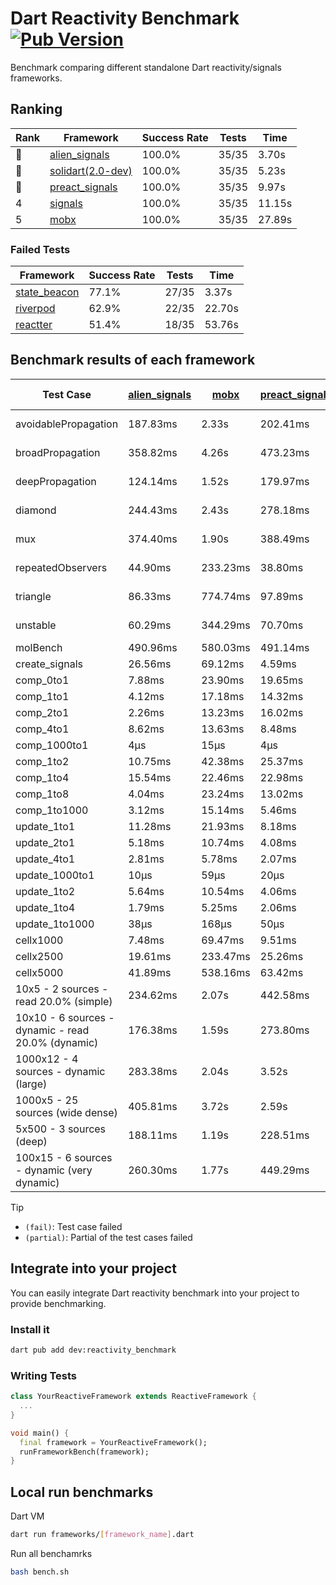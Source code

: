 # Dart Reactivity Benchmark [![Pub Version](https://img.shields.io/pub/v/reactivity_benchmark)](https://pub.dev/packages/reactivity_benchmark)

Benchmark comparing different standalone Dart reactivity/signals frameworks.

## Ranking

<!-- ranking start -->
| Rank | Framework | Success Rate | Tests | Time |
|------|-----------|--------------|-------|------|
| 🥇 | [alien_signals](https://github.com/medz/alien-signals-dart) | 100.0% | 35/35 | 3.70s |
| 🥈 | [solidart(2.0-dev)](https://github.com/nank1ro/solidart/tree/dev) | 100.0% | 35/35 | 5.23s |
| 🥉 | [preact_signals](https://pub.dev/packages/preact_signals) | 100.0% | 35/35 | 9.97s |
| 4 | [signals](https://github.com/rodydavis/signals.dart) | 100.0% | 35/35 | 11.15s |
| 5 | [mobx](https://github.com/mobxjs/mobx.dart) | 100.0% | 35/35 | 27.89s |

<!-- ranking end -->

### **Failed Tests**

<!-- fail start -->
| Framework | Success Rate | Tests | Time |
|-----------|--------------|-------|------|
| [state_beacon](https://github.com/jinyus/dart_beacon) | 77.1% | 27/35 | 3.37s |
| [riverpod](https://github.com/rrousselGit/riverpod) | 62.9% | 22/35 | 22.70s |
| [reactter](https://github.com/2devs-team/reactter) | 51.4% | 18/35 | 53.76s |

<!-- fail end -->

## Benchmark results of each framework

<!-- test-case start -->
| Test Case | [alien_signals](https://github.com/medz/alien-signals-dart) | [mobx](https://github.com/mobxjs/mobx.dart) | [preact_signals](https://pub.dev/packages/preact_signals) | [reactter](https://github.com/2devs-team/reactter) | [riverpod](https://github.com/rrousselGit/riverpod) | [signals](https://github.com/rodydavis/signals.dart) | [solidart(2.0-dev)](https://github.com/nank1ro/solidart/tree/dev) | [state_beacon](https://github.com/jinyus/dart_beacon) |
|---|---|---|---|---|---|---|---|---|
| avoidablePropagation | 187.83ms | 2.33s | 202.41ms | 1.25s | 1.42s | 215.75ms | 272.59ms | 153.36ms (fail) |
| broadPropagation | 358.82ms | 4.26s | 473.23ms | 4.99s | 84.96ms (fail) | 468.08ms | 510.20ms | 6.16ms (fail) |
| deepPropagation | 124.14ms | 1.52s | 179.97ms | 4.00s | 1.95s (fail) | 179.99ms | 168.87ms | 142.64ms (fail) |
| diamond | 244.43ms | 2.43s | 278.18ms | 14.03s (fail) | 2.63s (fail) | 288.44ms | 359.35ms | 181.62ms (fail) |
| mux | 374.40ms | 1.90s | 388.49ms | 1.02s | 560.38ms (fail) | 409.60ms | 436.11ms | 198.16ms (fail) |
| repeatedObservers | 44.90ms | 233.23ms | 38.80ms | 9.74s | 398.17ms (fail) | 46.70ms | 78.63ms | 52.77ms (fail) |
| triangle | 86.33ms | 774.74ms | 97.89ms | 4.52s | 936.65ms (fail) | 105.32ms | 115.44ms | 78.80ms (fail) |
| unstable | 60.29ms | 344.29ms | 70.70ms | 7.64s | 614.11ms (fail) | 73.40ms | 95.92ms | 335.31ms (fail) |
| molBench | 490.96ms | 580.03ms | 491.14ms | 5.90s | 11.77ms | 486.51ms | 492.49ms | 974μs |
| create_signals | 26.56ms | 69.12ms | 4.59ms | 13.34ms | 23.05ms | 25.14ms | 72.13ms | 58.87ms |
| comp_0to1 | 7.88ms | 23.90ms | 19.65ms | 13.68ms | 13.51ms | 11.83ms | 27.49ms | 51.66ms |
| comp_1to1 | 4.12ms | 17.18ms | 14.32ms | 99.56ms | 24.98ms | 17.93ms | 26.80ms | 53.13ms |
| comp_2to1 | 2.26ms | 13.23ms | 16.02ms | 72.37ms | 23.54ms | 10.47ms | 27.14ms | 35.31ms |
| comp_4to1 | 8.62ms | 13.63ms | 8.48ms | 85.23ms | 9.14ms | 8.80ms | 10.96ms | 16.15ms |
| comp_1000to1 | 4μs | 15μs | 4μs | 59.32ms | 4μs | 5μs | 15μs | 41μs |
| comp_1to2 | 10.75ms | 42.38ms | 25.37ms | 66.89ms | 16.28ms | 19.67ms | 35.77ms | 44.40ms |
| comp_1to4 | 15.54ms | 22.46ms | 22.98ms | 99.18ms | 29.80ms | 12.57ms | 21.44ms | 43.98ms |
| comp_1to8 | 4.04ms | 23.24ms | 13.02ms | 116.37ms | 4.99ms | 6.86ms | 22.68ms | 42.80ms |
| comp_1to1000 | 3.12ms | 15.14ms | 5.46ms | 47.90ms | 4.04ms | 4.52ms | 16.63ms | 38.63ms |
| update_1to1 | 11.28ms | 21.93ms | 8.18ms | N/A | 84.51ms | 9.20ms | 17.31ms | 5.73ms |
| update_2to1 | 5.18ms | 10.74ms | 4.08ms | N/A | 42.38ms | 4.55ms | 7.92ms | 7.50ms |
| update_4to1 | 2.81ms | 5.78ms | 2.07ms | N/A | 20.42ms | 2.31ms | 4.09ms | 1.49ms |
| update_1000to1 | 10μs | 59μs | 20μs | N/A | 176μs | 23μs | 40μs | 15μs |
| update_1to2 | 5.64ms | 10.54ms | 4.06ms | N/A | 42.59ms | 4.96ms | 8.95ms | 2.97ms |
| update_1to4 | 1.79ms | 5.25ms | 2.06ms | N/A | 21.17ms | 2.30ms | 4.50ms | 1.51ms |
| update_1to1000 | 38μs | 168μs | 50μs | N/A | 133μs | 43μs | 150μs | 378μs |
| cellx1000 | 7.48ms | 69.47ms | 9.51ms | N/A | N/A | 9.46ms | 11.38ms | 5.13ms |
| cellx2500 | 19.61ms | 233.47ms | 25.26ms | N/A | N/A | 30.67ms | 32.67ms | 26.42ms |
| cellx5000 | 41.89ms | 538.16ms | 63.42ms | N/A | N/A | 56.49ms | 66.51ms | 51.11ms |
| 10x5 - 2 sources - read 20.0% (simple) | 234.62ms | 2.07s | 442.58ms | N/A | 2.27s | 506.81ms | 349.98ms | 244.68ms |
| 10x10 - 6 sources - dynamic - read 20.0% (dynamic) | 176.38ms | 1.59s | 273.80ms | N/A | 1.53s (partial) | 279.18ms | 247.60ms | 204.76ms |
| 1000x12 - 4 sources - dynamic (large) | 283.38ms | 2.04s | 3.52s | N/A | 2.53s (partial) | 3.74s | 464.15ms | 327.72ms |
| 1000x5 - 25 sources (wide dense) | 405.81ms | 3.72s | 2.59s | N/A | 4.26s | 3.41s | 591.58ms | 500.57ms |
| 5x500 - 3 sources (deep) | 188.11ms | 1.19s | 228.51ms | N/A | 1.38s | 226.23ms | 251.77ms | 200.48ms |
| 100x15 - 6 sources - dynamic (very dynamic) | 260.30ms | 1.77s | 449.29ms | N/A | 1.77s (partial) | 478.09ms | 377.58ms | 256.71ms |

<!-- test-case end -->

> [!TIP]
> - `(fail)`: Test case failed
> - `(partial)`: Partial of the test cases failed

## Integrate into your project

You can easily integrate Dart reactivity benchmark into your project to provide benchmarking.

### Install it

```bash
dart pub add dev:reactivity_benchmark
```

### Writing Tests

```dart
class YourReactiveFramework extends ReactiveFramework {
  ...
}

void main() {
  final framework = YourReactiveFramework();
  runFrameworkBench(framework);
}
```

## Local run benchmarks

Dart VM
```bash
dart run frameworks/[framework_name].dart
```

Run all benchamrks
```bash
bash bench.sh
```
